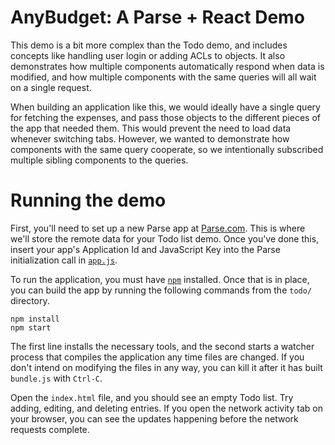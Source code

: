 # AnyBudget: A Parse + React Demo

This demo is a bit more complex than the Todo demo, and includes concepts like
handling user login or adding ACLs to objects. It also demonstrates how multiple
components automatically respond when data is modified, and how multiple
components with the same queries will all wait on a single request.

When building an application like this, we would ideally have a single query for
fetching the expenses, and pass those objects to the different pieces of the app
that needed them. This would prevent the need to load data whenever switching
tabs. However, we wanted to demonstrate how components with the same query
cooperate, so we intentionally subscribed multiple sibling components to the
queries.

# Running the demo

First, you'll need to set up a new Parse app at [Parse.com](https://parse.com).
This is where we'll store the remote data for your Todo list demo. Once you've
done this, insert your app's Application Id and JavaScript Key into the Parse
initialization call in [`app.js`](js/app.js).

To run the application, you must have [`npm`](https://www.npmjs.org/) installed.
Once that is in place, you can build the app by running the following commands
from the `todo/` directory.

```
npm install
npm start
```

The first line installs the necessary tools, and the second starts a watcher
process that compiles the application any time files are changed. If you don't
intend on modifying the files in any way, you can kill it after it has built
`bundle.js` with `Ctrl-C`.

Open the `index.html` file, and you should see an empty Todo list. Try adding,
editing, and deleting entries. If you open the network activity tab on your
browser, you can see the updates happening before the network requests complete.